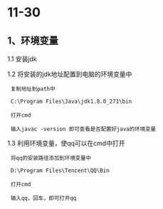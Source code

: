 # 11-30

## 1、环境变量

1.1  安装jdk

1.2  将安装的jdk地址配置到电脑的环境变量中
   
     复制地址到path中

     C:\Program Files\Java\jdk1.8.0_271\bin

     打开cmd 

     输入javac -version 即可查看是否配置好java的环境变量

1.3  利用环境变量，使qq可以在cmd中打开
    
     将qq的安装路径添加到环境变量中

     D:\Program Files\Tencent\QQ\Bin

     打开cmd
     
     输入qq，回车，即可打开qq
